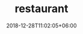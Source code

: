 ---
title: "restaurant"
date: 2018-12-28T11:02:05+06:00 
# type don't remove or customize
type : "docs"
---